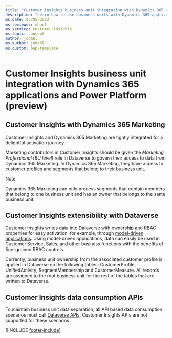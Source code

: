 ```yaml
---
title: "Customer Insights business unit integration with Dynamics 365 applications and Power Platform (preview)"
description: "Learn how to use business units with Dynamics 365 applications and Power Platform."
ms.date: 05/05/2023
ms.reviewer: mhart
ms.service: customer-insights
ms.topic: concept
author: jodahl
ms.author: jodahl
ms.custom: bap-template
---
```


# Customer Insights business unit integration with Dynamics 365 applications and Power Platform (preview)

## Customer Insights with Dynamics 365 Marketing

Customer Insights and Dynamics 365 Marketing are tightly integrated for a delightful activation journey.

Marketing contributors in Customer Insights should be given the *Marketing Professional (BU level)* role in Dataverse to govern their access to data from Dynamics 365 Marketing. In Dynamics 365 Marketing, they have access to customer profiles and segments that belong to their business unit.

 > [!NOTE]
> Dynamics 365 Marketing can only process segments that contain members that belong to one business unit and has an owner that belongs to the same business unit.

## Customer Insights extensibility with Dataverse

Customer Insights writes data into Dataverse with ownership and RBAC properties for easy activation, for example, through [model-driven applications](/power-apps/maker/model-driven-apps/model-driven-app-overview). Using model-driven applications, data can easily be used in Customer Service, Sales, and other business functions with the benefits of fine-grained RBAC controls.

Currently, business unit ownership from the associated customer profile is applied in Dataverse on the following tables: CustomerProfile, UnifiedActivity, SegmentMembership and CustomerMeasure. All records are assigned to the root business unit for the rest of the tables that are written to Dataverse.

## Customer Insights data consumption APIs

To maintain business unit data separation, all API based data consumption scenarios must call [Dataverse APIs](/power-apps/developer/data-platform/webapi/overview). Customer Insights APIs are not supported for these scenarios.

[!INCLUDE [footer-include](includes/footer-banner.md)]

